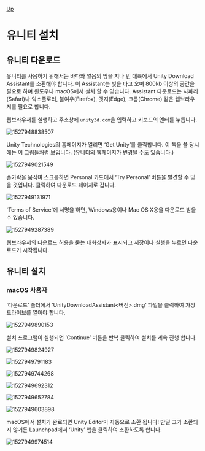[Up](../index.md)

# 유니티 설치

## 유니티 다운로드

유니티를 사용하기 위해서는 바다와 얼음의 땅을 지나 먼 대륙에서 Unity Download Assistant를 소환해야 합니다. 이 Assistant는 빛을 타고 오며 800kb 이상의 공간을 필요로 하며 윈도우나 macOS에서 설치 할 수 있습니다. Assistant 다운로드는 사파리(Safari)나 익스플로러, 불여우(Firefox), 엣지(Edge), 크롬(Chrome) 같은 웹브라우저를 필요로 합니다.

웹브라우저를 실행하고 주소창에 `unity3d.com`을 입력하고 키보드의 엔터를 누릅니다.

![1527948838507](unity3d.com.png)

Unity Technologies의 홈페이지가 열리면 ‘Get Unity’를 클릭합니다. 이 책을 쓸 당시에는 이 그림들처럼 보입니다. (유니티의 웹페이지가 변경될  수도 있습니다.)

![1527949021549](unity_store.png)

손가락을 움직여 스크롤하면 Personal 카드에서 ‘Try Personal’ 버튼을 발견할 수 있을 것입니다. 클릭하여 다운로드 페이지로 갑니다.

![1527949131971](try_personal.png)

'Terms of Service'에 서명을 하면, Windows용이나 Mac OS X용을 다운로드 받을 수 있습니다.

![1527949287389](terms_of_service.png)

웹브라우저의 다운로드 허용을 묻는 대화상자가 표시되고 저장이나 실행을 누르면 다운로드가 시작됩니다.

## 유니티 설치

### macOS 사용자

‘다운로드’ 폴더에서 ‘UnityDownloadAssistant<버전>.dmg‘ 파일을 클릭하여 가상 드라이브를 열어야 합니다.

![1527949890153](unity_download_assistance.png)

설치 프로그램이 실행되면 ‘Continue’ 버튼을 반복 클릭하여 설치를 계속 진행 합니다.

![1527949824927](introduction.png)

![1527949791183](license.png)

![1527949744268](destination_select.png)

![1527949692312](downloading.png)

![1527949652784](installing.png)

![1527949603898](installed.png)

macOS에서 설치가 완료되면 Unity Editor가 자동으로 소환 됩니다! 만일 그가 소환되지 않거든 Launchpad에서 ‘Unity’ 앱을 클릭하여 소환하도록 합니다.

![1527949974514](launchpad.png)